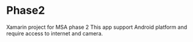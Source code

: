# Phase2
Xamarin project for MSA phase 2
This app support Android platform and require access to internet and camera.
